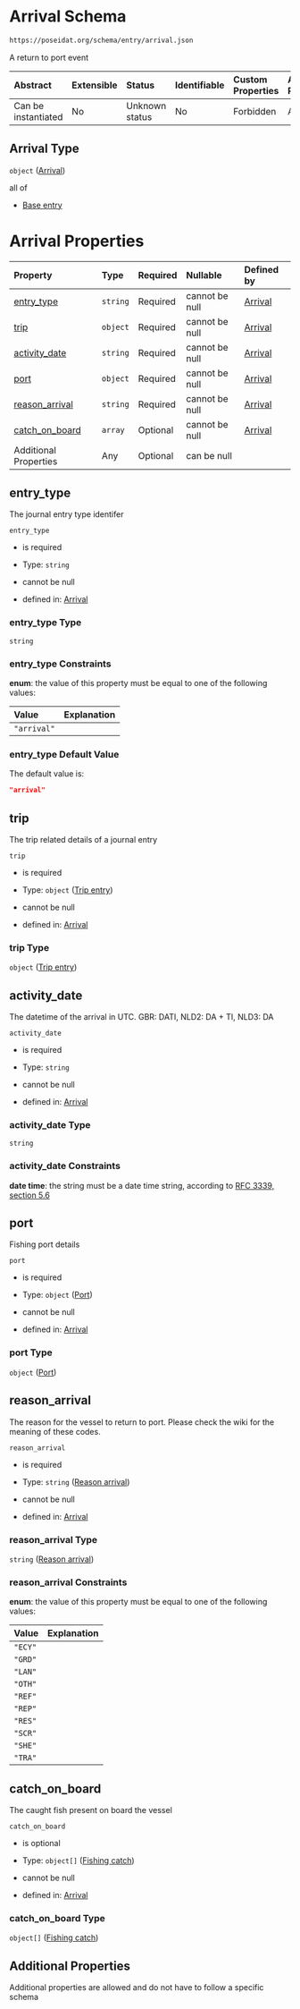 # Arrival Schema

```txt
https://poseidat.org/schema/entry/arrival.json
```

A return to port event

| Abstract            | Extensible | Status         | Identifiable | Custom Properties | Additional Properties | Access Restrictions | Defined In                                                        |
| :------------------ | :--------- | :------------- | :----------- | :---------------- | :-------------------- | :------------------ | :---------------------------------------------------------------- |
| Can be instantiated | No         | Unknown status | No           | Forbidden         | Allowed               | none                | [arrival.json](schemas/entry/arrival.json "open original schema") |

## Arrival Type

`object` ([Arrival](arrival.md))

all of

*   [Base entry](ais-entity-allof-base-entry.md "check type definition")

# Arrival Properties

| Property                          | Type     | Required | Nullable       | Defined by                                                                                                                        |
| :-------------------------------- | :------- | :------- | :------------- | :-------------------------------------------------------------------------------------------------------------------------------- |
| [entry_type](#entry_type)         | `string` | Required | cannot be null | [Arrival](arrival-properties-entry_type.md "https://poseidat.org/schema/entry/arrival.json#/properties/entry_type")               |
| [trip](#trip)                     | `object` | Required | cannot be null | [Arrival](arrival-properties-trip-entry.md "https://poseidat.org/schema/core/trip-entry.json#/properties/trip")                   |
| [activity_date](#activity_date)   | `string` | Required | cannot be null | [Arrival](arrival-properties-activity_date.md "https://poseidat.org/schema/entry/arrival.json#/properties/activity_date")         |
| [port](#port)                     | `object` | Required | cannot be null | [Arrival](arrival-properties-port.md "https://poseidat.org/schema/core/port.json#/properties/port")                               |
| [reason_arrival](#reason_arrival) | `string` | Required | cannot be null | [Arrival](arrival-properties-reason-arrival.md "https://poseidat.org/schema/enum/reason-arrival.json#/properties/reason_arrival") |
| [catch_on_board](#catch_on_board) | `array`  | Optional | cannot be null | [Arrival](arrival-properties-catch-on-board.md "https://poseidat.org/schema/entry/arrival.json#/properties/catch_on_board")       |
| Additional Properties             | Any      | Optional | can be null    |                                                                                                                                   |

## entry_type

The journal entry type identifer

`entry_type`

*   is required

*   Type: `string`

*   cannot be null

*   defined in: [Arrival](arrival-properties-entry_type.md "https://poseidat.org/schema/entry/arrival.json#/properties/entry_type")

### entry_type Type

`string`

### entry_type Constraints

**enum**: the value of this property must be equal to one of the following values:

| Value       | Explanation |
| :---------- | :---------- |
| `"arrival"` |             |

### entry_type Default Value

The default value is:

```json
"arrival"
```

## trip

The trip related details of a journal entry

`trip`

*   is required

*   Type: `object` ([Trip entry](arrival-properties-trip-entry.md))

*   cannot be null

*   defined in: [Arrival](arrival-properties-trip-entry.md "https://poseidat.org/schema/core/trip-entry.json#/properties/trip")

### trip Type

`object` ([Trip entry](arrival-properties-trip-entry.md))

## activity_date

The datetime of the arrival in UTC. GBR: DATI, NLD2: DA + TI, NLD3: DA

`activity_date`

*   is required

*   Type: `string`

*   cannot be null

*   defined in: [Arrival](arrival-properties-activity_date.md "https://poseidat.org/schema/entry/arrival.json#/properties/activity_date")

### activity_date Type

`string`

### activity_date Constraints

**date time**: the string must be a date time string, according to [RFC 3339, section 5.6](https://tools.ietf.org/html/rfc3339 "check the specification")

## port

Fishing port details

`port`

*   is required

*   Type: `object` ([Port](arrival-properties-port.md))

*   cannot be null

*   defined in: [Arrival](arrival-properties-port.md "https://poseidat.org/schema/core/port.json#/properties/port")

### port Type

`object` ([Port](arrival-properties-port.md))

## reason_arrival

The reason for the vessel to return to port. Please check the wiki for the meaning of these codes.

`reason_arrival`

*   is required

*   Type: `string` ([Reason arrival](arrival-properties-reason-arrival.md))

*   cannot be null

*   defined in: [Arrival](arrival-properties-reason-arrival.md "https://poseidat.org/schema/enum/reason-arrival.json#/properties/reason_arrival")

### reason_arrival Type

`string` ([Reason arrival](arrival-properties-reason-arrival.md))

### reason_arrival Constraints

**enum**: the value of this property must be equal to one of the following values:

| Value   | Explanation |
| :------ | :---------- |
| `"ECY"` |             |
| `"GRD"` |             |
| `"LAN"` |             |
| `"OTH"` |             |
| `"REF"` |             |
| `"REP"` |             |
| `"RES"` |             |
| `"SCR"` |             |
| `"SHE"` |             |
| `"TRA"` |             |

## catch_on_board

The caught fish present on board the vessel

`catch_on_board`

*   is optional

*   Type: `object[]` ([Fishing catch](arrival-properties-catch-on-board-fishing-catch.md))

*   cannot be null

*   defined in: [Arrival](arrival-properties-catch-on-board.md "https://poseidat.org/schema/entry/arrival.json#/properties/catch_on_board")

### catch_on_board Type

`object[]` ([Fishing catch](arrival-properties-catch-on-board-fishing-catch.md))

## Additional Properties

Additional properties are allowed and do not have to follow a specific schema
